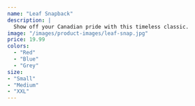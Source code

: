 ```yaml
---
name: "Leaf Snapback"
description: |
  Show off your Canadian pride with this timeless classic.
image: "/images/product-images/leaf-snap.jpg"
price: 19.99
colors:
  - "Red"
  - "Blue"
  - "Grey"
size:
- "Small"
- "Medium"
- "XXL"
---
```

